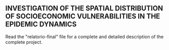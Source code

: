 ## INVESTIGATION OF THE SPATIAL DISTRIBUTION OF SOCIOECONOMIC VULNERABILITIES IN THE EPIDEMIC DYNAMICS

Read the "relatorio-final" file for a complete and detailed description of the complete project.

